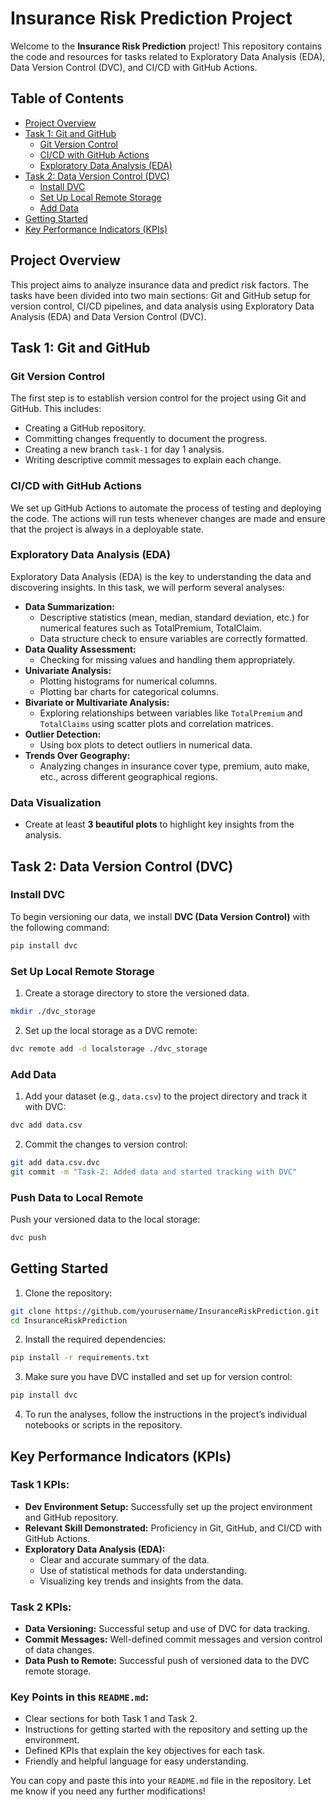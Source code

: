 # Insurance Risk Prediction Project

Welcome to the **Insurance Risk Prediction** project! This repository contains the code and resources for tasks related to Exploratory Data Analysis (EDA), Data Version Control (DVC), and CI/CD with GitHub Actions.

## Table of Contents
- [Project Overview](#project-overview)
- [Task 1: Git and GitHub](#task-1-git-and-github)
  - [Git Version Control](#git-version-control)
  - [CI/CD with GitHub Actions](#cicd-with-github-actions)
  - [Exploratory Data Analysis (EDA)](#exploratory-data-analysis-eda)
- [Task 2: Data Version Control (DVC)](#task-2-data-version-control-dvc)
  - [Install DVC](#install-dvc)
  - [Set Up Local Remote Storage](#set-up-local-remote-storage)
  - [Add Data](#add-data)
- [Getting Started](#getting-started)
- [Key Performance Indicators (KPIs)](#key-performance-indicators-kpis)

## Project Overview
This project aims to analyze insurance data and predict risk factors. The tasks have been divided into two main sections: Git and GitHub setup for version control, CI/CD pipelines, and data analysis using Exploratory Data Analysis (EDA) and Data Version Control (DVC).

## Task 1: Git and GitHub

### Git Version Control
The first step is to establish version control for the project using Git and GitHub. This includes:
- Creating a GitHub repository.
- Committing changes frequently to document the progress.
- Creating a new branch `task-1` for day 1 analysis.
- Writing descriptive commit messages to explain each change.

### CI/CD with GitHub Actions
We set up GitHub Actions to automate the process of testing and deploying the code. The actions will run tests whenever changes are made and ensure that the project is always in a deployable state.

### Exploratory Data Analysis (EDA)
Exploratory Data Analysis (EDA) is the key to understanding the data and discovering insights. In this task, we will perform several analyses:
- **Data Summarization:**
  - Descriptive statistics (mean, median, standard deviation, etc.) for numerical features such as TotalPremium, TotalClaim.
  - Data structure check to ensure variables are correctly formatted.
- **Data Quality Assessment:**
  - Checking for missing values and handling them appropriately.
- **Univariate Analysis:**
  - Plotting histograms for numerical columns.
  - Plotting bar charts for categorical columns.
- **Bivariate or Multivariate Analysis:**
  - Exploring relationships between variables like `TotalPremium` and `TotalClaims` using scatter plots and correlation matrices.
- **Outlier Detection:**
  - Using box plots to detect outliers in numerical data.
- **Trends Over Geography:**
  - Analyzing changes in insurance cover type, premium, auto make, etc., across different geographical regions.

### Data Visualization
- Create at least **3 beautiful plots** to highlight key insights from the analysis.

## Task 2: Data Version Control (DVC)

### Install DVC
To begin versioning our data, we install **DVC (Data Version Control)** with the following command:
```bash
pip install dvc
```

### Set Up Local Remote Storage
1. Create a storage directory to store the versioned data.
```bash
mkdir ./dvc_storage
```
2. Set up the local storage as a DVC remote:
```bash
dvc remote add -d localstorage ./dvc_storage
```

### Add Data
1. Add your dataset (e.g., `data.csv`) to the project directory and track it with DVC:
```bash
dvc add data.csv
```
2. Commit the changes to version control:
```bash
git add data.csv.dvc
git commit -m "Task-2: Added data and started tracking with DVC"
```

### Push Data to Local Remote
Push your versioned data to the local storage:
```bash
dvc push
```

## Getting Started

1. Clone the repository:
```bash
git clone https://github.com/yourusername/InsuranceRiskPrediction.git
cd InsuranceRiskPrediction
```

2. Install the required dependencies:
```bash
pip install -r requirements.txt
```

3. Make sure you have DVC installed and set up for version control:
```bash
pip install dvc
```

4. To run the analyses, follow the instructions in the project’s individual notebooks or scripts in the repository.

## Key Performance Indicators (KPIs)

### Task 1 KPIs:
- **Dev Environment Setup:** Successfully set up the project environment and GitHub repository.
- **Relevant Skill Demonstrated:** Proficiency in Git, GitHub, and CI/CD with GitHub Actions.
- **Exploratory Data Analysis (EDA):**
  - Clear and accurate summary of the data.
  - Use of statistical methods for data understanding.
  - Visualizing key trends and insights from the data.

### Task 2 KPIs:
- **Data Versioning:** Successful setup and use of DVC for data tracking.
- **Commit Messages:** Well-defined commit messages and version control of data changes.
- **Data Push to Remote:** Successful push of versioned data to the DVC remote storage.

### Key Points in this `README.md`:
- Clear sections for both Task 1 and Task 2.
- Instructions for getting started with the repository and setting up the environment.
- Defined KPIs that explain the key objectives for each task.
- Friendly and helpful language for easy understanding.

You can copy and paste this into your `README.md` file in the repository. Let me know if you need any further modifications!
